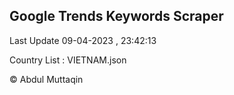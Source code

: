 

## Google Trends Keywords Scraper 
 
Last Update 09-04-2023 , 23:42:13

Country List :
VIETNAM.json



© Abdul Muttaqin 
